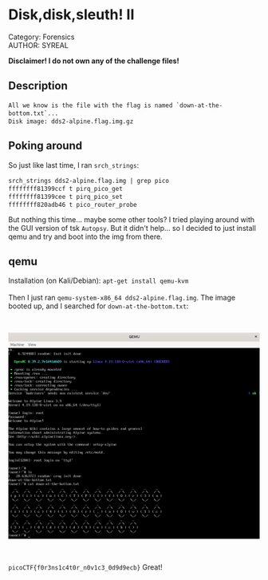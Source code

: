 # Disk,disk,sleuth! II

Category: Forensics </br>
AUTHOR: SYREAL

**Disclaimer! I do not own any of the challenge files!**

## Description
```
All we know is the file with the flag is named `down-at-the-bottom.txt`... 
Disk image: dds2-alpine.flag.img.gz
```

## Poking around

So just like last time, I ran `srch_strings`:
```
srch_strings dds2-alpine.flag.img | grep pico
ffffffff81399ccf t pirq_pico_get
ffffffff81399cee t pirq_pico_set
ffffffff820adb46 t pico_router_probe
```
But nothing this time... maybe some other tools? I tried playing around with the GUI version of tsk `Autopsy`. But it didn't help... so I decided to just install qemu and try and boot into the img from there.

## qemu

Installation (on Kali/Debian): `apt-get install qemu-kvm`
</br></br>
Then I just ran `qemu-system-x86_64 dds2-alpine.flag.img`. The image booted up, and I searched for `down-at-the-bottom.txt`:

</br>

![flag](./flag.png)

</br>

`picoCTF{f0r3ns1c4t0r_n0v1c3_0d9d9ecb}` Great! 
